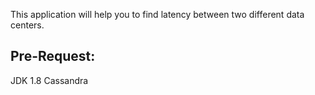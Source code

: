 
This application will help you to find latency between two different data centers.

Pre-Request:
-------------
JDK 1.8
Cassandra 




